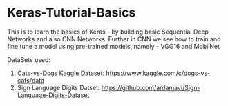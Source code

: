 # Keras-Tutorial-Basics
This is to learn the basics of Keras - by building basic Sequential Deep Networks and also CNN Networks. Further in CNN we see how to train and fine tune a model using pre-trained models, namely - VGG16 and MobilNet 


DataSets used:
1. Cats-vs-Dogs Kaggle Dataset: https://www.kaggle.com/c/dogs-vs-cats/data
2. Sign Language Digits Datset: https://github.com/ardamavi/Sign-Language-Digits-Dataset
